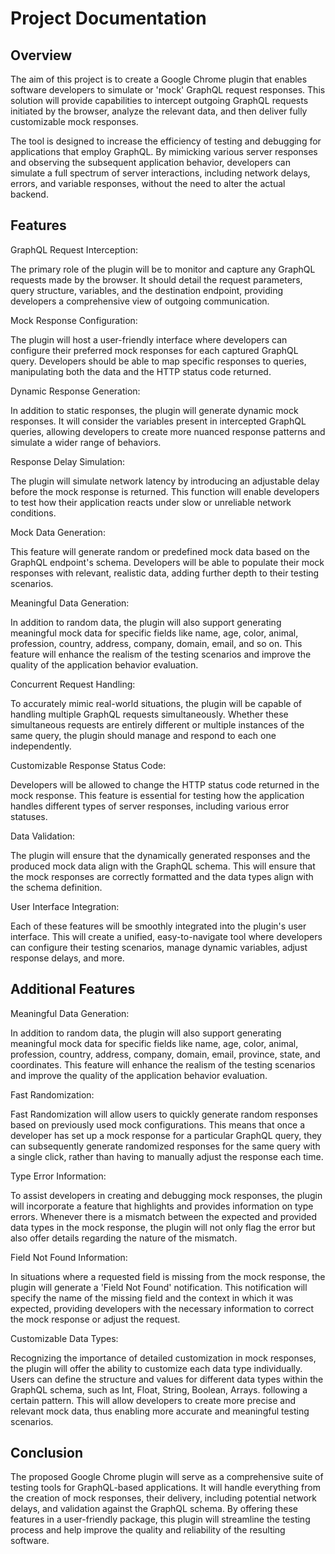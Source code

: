 # Project Documentation

## Overview

The aim of this project is to create a Google Chrome plugin that enables software developers to simulate or 'mock' GraphQL request responses. This solution will provide capabilities to intercept outgoing GraphQL requests initiated by the browser, analyze the relevant data, and then deliver fully customizable mock responses.

The tool is designed to increase the efficiency of testing and debugging for applications that employ GraphQL. By mimicking various server responses and observing the subsequent application behavior, developers can simulate a full spectrum of server interactions, including network delays, errors, and variable responses, without the need to alter the actual backend.

## Features

GraphQL Request Interception:

The primary role of the plugin will be to monitor and capture any GraphQL requests made by the browser. 
It should detail the request parameters, query structure, variables, and the destination endpoint, providing developers a comprehensive view of outgoing communication.


Mock Response Configuration:

The plugin will host a user-friendly interface where developers can configure their preferred mock responses for each captured GraphQL query. 
Developers should be able to map specific responses to queries, manipulating both the data and the HTTP status code returned.


Dynamic Response Generation:

In addition to static responses, the plugin will generate dynamic mock responses. 
It will consider the variables present in intercepted GraphQL queries, allowing developers to create more nuanced response patterns and simulate a wider range of behaviors.


Response Delay Simulation:

The plugin will simulate network latency by introducing an adjustable delay before the mock response is returned. 
This function will enable developers to test how their application reacts under slow or unreliable network conditions.


Mock Data Generation:

This feature will generate random or predefined mock data based on the GraphQL endpoint's schema. 
Developers will be able to populate their mock responses with relevant, realistic data, adding further depth to their testing scenarios.


Meaningful Data Generation:

In addition to random data, the plugin will also support generating meaningful mock data for specific fields like name, age, color, animal, profession, country, address, company, domain, email, and so on. 
This feature will enhance the realism of the testing scenarios and improve the quality of the application behavior evaluation.


Concurrent Request Handling:

To accurately mimic real-world situations, the plugin will be capable of handling multiple GraphQL requests simultaneously. 
Whether these simultaneous requests are entirely different or multiple instances of the same query, the plugin should manage and respond to each one independently.


Customizable Response Status Code:

Developers will be allowed to change the HTTP status code returned in the mock response. 
This feature is essential for testing how the application handles different types of server responses, including various error statuses.


Data Validation:

The plugin will ensure that the dynamically generated responses and the produced mock data align with the GraphQL schema. 
This will ensure that the mock responses are correctly formatted and the data types align with the schema definition.


User Interface Integration:

Each of these features will be smoothly integrated into the plugin's user interface.
This will create a unified, easy-to-navigate tool where developers can configure their testing scenarios, manage dynamic variables, adjust response delays, and more.


## Additional Features

Meaningful Data Generation: 

In addition to random data, the plugin will also support generating meaningful mock data for specific fields like name, age, color, animal, profession, country, address, company, domain, email, province, state, and coordinates. 
This feature will enhance the realism of the testing scenarios and improve the quality of the application behavior evaluation.


Fast Randomization:

Fast Randomization will allow users to quickly generate random responses based on previously used mock configurations. 
This means that once a developer has set up a mock response for a particular GraphQL query, they can subsequently generate randomized responses for the same query with a single click, rather than having to manually adjust the response each time.


Type Error Information: 

To assist developers in creating and debugging mock responses, the plugin will incorporate a feature that highlights and provides information on type errors. 
Whenever there is a mismatch between the expected and provided data types in the mock response, the plugin will not only flag the error but also offer details regarding the nature of the mismatch. 

Field Not Found Information: 

In situations where a requested field is missing from the mock response, the plugin will generate a 'Field Not Found' notification. 
This notification will specify the name of the missing field and the context in which it was expected, providing developers with the necessary information to correct the mock response or adjust the request.

Customizable Data Types: 

Recognizing the importance of detailed customization in mock responses, the plugin will offer the ability to customize each data type individually. 
Users can define the structure and values for different data types within the GraphQL schema, such as Int, Float, String, Boolean, Arrays. following a certain pattern. 
This will allow developers to create more precise and relevant mock data, thus enabling more accurate and meaningful testing scenarios.

## Conclusion

The proposed Google Chrome plugin will serve as a comprehensive suite of testing tools for GraphQL-based applications. 
It will handle everything from the creation of mock responses, their delivery, including potential network delays, and validation against the GraphQL schema. 
By offering these features in a user-friendly package, this plugin will streamline the testing process and help improve the quality and reliability of the resulting software.

